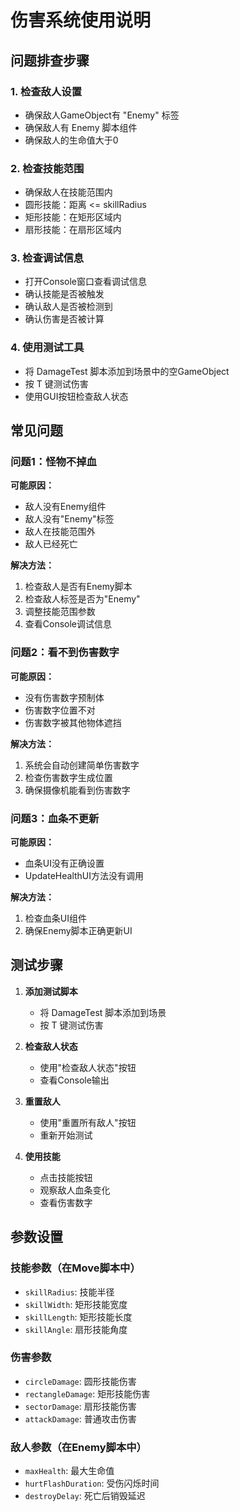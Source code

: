 # 伤害系统使用说明

## 问题排查步骤

### 1. 检查敌人设置
- 确保敌人GameObject有 "Enemy" 标签
- 确保敌人有 Enemy 脚本组件
- 确保敌人的生命值大于0

### 2. 检查技能范围
- 确保敌人在技能范围内
- 圆形技能：距离 <= skillRadius
- 矩形技能：在矩形区域内
- 扇形技能：在扇形区域内

### 3. 检查调试信息
- 打开Console窗口查看调试信息
- 确认技能是否被触发
- 确认敌人是否被检测到
- 确认伤害是否被计算

### 4. 使用测试工具
- 将 DamageTest 脚本添加到场景中的空GameObject
- 按 T 键测试伤害
- 使用GUI按钮检查敌人状态

## 常见问题

### 问题1：怪物不掉血
**可能原因：**
- 敌人没有Enemy组件
- 敌人没有"Enemy"标签
- 敌人在技能范围外
- 敌人已经死亡

**解决方法：**
1. 检查敌人是否有Enemy脚本
2. 检查敌人标签是否为"Enemy"
3. 调整技能范围参数
4. 查看Console调试信息

### 问题2：看不到伤害数字
**可能原因：**
- 没有伤害数字预制体
- 伤害数字位置不对
- 伤害数字被其他物体遮挡

**解决方法：**
1. 系统会自动创建简单伤害数字
2. 检查伤害数字生成位置
3. 确保摄像机能看到伤害数字

### 问题3：血条不更新
**可能原因：**
- 血条UI没有正确设置
- UpdateHealthUI方法没有调用

**解决方法：**
1. 检查血条UI组件
2. 确保Enemy脚本正确更新UI

## 测试步骤

1. **添加测试脚本**
   - 将 DamageTest 脚本添加到场景
   - 按 T 键测试伤害

2. **检查敌人状态**
   - 使用"检查敌人状态"按钮
   - 查看Console输出

3. **重置敌人**
   - 使用"重置所有敌人"按钮
   - 重新开始测试

4. **使用技能**
   - 点击技能按钮
   - 观察敌人血条变化
   - 查看伤害数字

## 参数设置

### 技能参数（在Move脚本中）
- `skillRadius`: 技能半径
- `skillWidth`: 矩形技能宽度
- `skillLength`: 矩形技能长度
- `skillAngle`: 扇形技能角度

### 伤害参数
- `circleDamage`: 圆形技能伤害
- `rectangleDamage`: 矩形技能伤害
- `sectorDamage`: 扇形技能伤害
- `attackDamage`: 普通攻击伤害

### 敌人参数（在Enemy脚本中）
- `maxHealth`: 最大生命值
- `hurtFlashDuration`: 受伤闪烁时间
- `destroyDelay`: 死亡后销毁延迟 